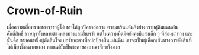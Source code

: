 # Crown-of-Ruin
เมื่อความเสื่อทรามของราชาผู้โง่เขลาได้ถูกปีศาจล่อลวง ความแร้นแค้นจึงย่างกรายสู่ดินแดนอันศักดิ์สิทธิ์ ราษฎรทั้งหลายต่างหลงทางและสิ้นหวัง แต่ในความมืดมิดยังคงมีแสงเล็ก ๆ ที่ส่องนำทาง และนั่นคือ ชายคนหนึ่งผู้ตัดสินใจแบกรับชะตาเพื่อปกป้องผืนแผ่นดิน เขาจะเป็นผู้เลือกเส้นทางการตัดสินที่ไม่เพียงชี้ชะตาตนเอง หากแต่ยังเป็นชะตาของอาณาจักรทั้งมวล
